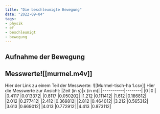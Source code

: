 ```yaml
---
title: "Die beschleunigte Bewegung"
date: "2022-09-04"
tags:
- physik
- ef
- beschleunigt
- bewegung
---
```

## Aufnahme der Bewegung

## Messwerte![[murmel.m4v]]
Hier der Link zu einem Teil der Messwerte:
![[Murmel-tisch-ha 1.csv]]
Hier die Messwerte zur Ansicht:
|Zeit (in s)|x (in m)|
|-----------|--------|
|0          |0       |
|0.4117     |0.013372|
|0.8117     |0.050202|
|1.212      |0.111412|
|1.612      |0.186812|
|2.012      |0.277412|
|2.412      |0.369812|
|2.812      |0.464012|
|3.212      |0.565312|
|3.613      |0.669012|
|4.013      |0.772912|
|4.413      |0.873112|
